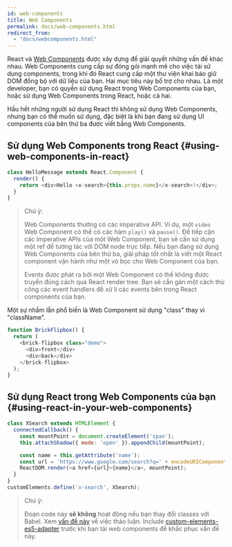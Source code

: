```yaml
---
id: web-components
title: Web Components
permalink: docs/web-components.html
redirect_from:
  - "docs/webcomponents.html"
---
```


React và [Web Components](https://developer.mozilla.org/en-US/docs/Web/Web_Components) được xây dựng để giải quyết những vấn đề khác nhau. Web Components cung cấp sự đóng gói mạnh mẽ cho việc tái sử dụng components, trong khi đó React cung cấp một thư viện khai báo giữ DOM đồng bộ với dữ liệu của bạn. Hai mục tiêu này bổ trợ cho nhau. Là một developer, bạn có quyền sử dụng React trong Web Components của bạn, hoặc sử dụng Web Components trong React, hoặc cả hai.

Hầu hết những người sử dụng React thì không sử dụng Web Components, nhưng bạn có thể muốn sử dụng, đặc biệt là khi bạn đang sử dụng UI components của bên thứ ba được viết bằng Web Components.

## Sử dụng Web Components trong React {#using-web-components-in-react}

```javascript
class HelloMessage extends React.Component {
  render() {
    return <div>Hello <x-search>{this.props.name}</x-search>!</div>;
  }
}
```

> Chú ý:
>
> Web Components thường có các imperative API. Ví dụ, một `video` Web Component có thể có các hàm `play()` và `pause()`. Để tiếp cận các imperative APIs của một Web Component, bạn sẽ cần sử dụng một ref để tương tác với DOM node trực tiếp. Nếu bạn đang sử dụng Web Components của bên thứ ba, giải pháp tốt nhất là viết một React component vận hành như một vỏ bọc cho Web Component của bạn.
>
> Events được phát ra bởi một Web Component có thể không được truyền đúng cách qua React render tree.
> Bạn sẽ cần gán một cách thủ công các event handlers để xử lí các events bên trong React components của bạn.

Một sự nhầm lẫn phổ biến là Web Component sử dụng "class" thay vì "className".

```javascript
function BrickFlipbox() {
  return (
    <brick-flipbox class="demo">
      <div>front</div>
      <div>back</div>
    </brick-flipbox>
  );
}
```

## Sử dụng React trong Web Components của bạn {#using-react-in-your-web-components}

```javascript
class XSearch extends HTMLElement {
  connectedCallback() {
    const mountPoint = document.createElement('span');
    this.attachShadow({ mode: 'open' }).appendChild(mountPoint);

    const name = this.getAttribute('name');
    const url = 'https://www.google.com/search?q=' + encodeURIComponent(name);
    ReactDOM.render(<a href={url}>{name}</a>, mountPoint);
  }
}
customElements.define('x-search', XSearch);
```

>Chú ý:
>
>Đoạn code này **sẽ không** hoạt động nếu bạn thay đổi classes với Babel. Xem [vấn đề này](https://github.com/w3c/webcomponents/issues/587) về việc thảo luận.
>Include [custom-elements-es5-adapter](https://github.com/webcomponents/polyfills/tree/master/packages/webcomponentsjs#custom-elements-es5-adapterjs) trước khi bạn tải web components để khắc phục vấn đề này.
